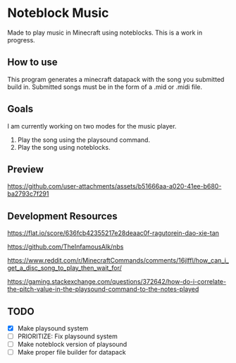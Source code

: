 ﻿# Noteblock Music

Made to play music in Minecraft using noteblocks. This is a work in progress.

## How to use

This program generates a minecraft datapack with the song you submitted build in.
Submitted songs must be in the form of a .mid or .midi file.

## Goals

I am currently working on two modes for the music player.

1. Play the song using the playsound command.
2. Play the song using noteblocks.

## Preview

https://github.com/user-attachments/assets/b51666aa-a020-41ee-b680-ba2793c7f291


## Development Resources

https://flat.io/score/636fcb42355217e28deaac0f-ragutorein-dao-xie-tan

https://github.com/TheInfamousAlk/nbs

https://www.reddit.com/r/MinecraftCommands/comments/16jlffl/how_can_i_get_a_disc_song_to_play_then_wait_for/

https://gaming.stackexchange.com/questions/372642/how-do-i-correlate-the-pitch-value-in-the-playsound-command-to-the-notes-played

## TODO

- [x] Make playsound system
- [ ] PRIORITIZE: Fix playsound system
- [ ] Make noteblock version of playsound
- [ ] Make proper file builder for datapack

